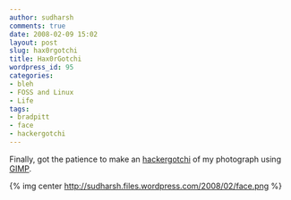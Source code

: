 ```yaml
---
author: sudharsh
comments: true
date: 2008-02-09 15:02
layout: post
slug: hax0rgotchi
title: Hax0rGotchi
wordpress_id: 95
categories:
- bleh
- FOSS and Linux
- Life
tags:
- bradpitt
- face
- hackergotchi
---
```


Finally, got the patience to make an [hackergotchi](http://en.wikipedia.org/wiki/Hackergotchi) of my photograph using [GIMP](http://gimp.org/).

{% img center http://sudharsh.files.wordpress.com/2008/02/face.png %}

